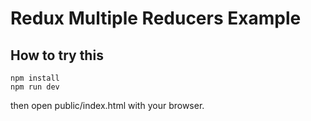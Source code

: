 # Redux Multiple Reducers Example

## How to try this

```
npm install
npm run dev
```

then open public/index.html with your browser.
